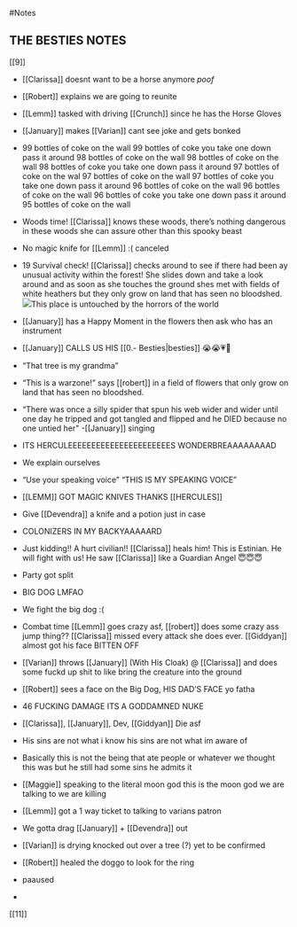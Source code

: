 #Notes 

## THE BESTIES NOTES

[[9]]

-   [[Clarissa]] doesnt want to be a horse anymore *poof*
    
-   [[Robert]] explains we are going to reunite
    
-   [[Lemm]] tasked with driving [[Crunch]] since he has the Horse Gloves
    
-   [[January]] makes [[Varian]] cant see joke and gets bonked
    
-   99 bottles of coke on the wall 99 bottles of coke you take one down pass it around 98 bottles of coke on the wall 98 bottles of coke on the wall 98 bottles of coke you take one down pass it around 97 bottles of coke on the wal 97 bottles of coke on the wall 97 bottles of coke you take one down pass it around 96 bottles of coke on the wall 96 bottles of coke on the wall 96 bottles of coke you take one down pass it around 95 bottles of coke on the wall
    
-   Woods time! [[Clarissa]] knows these woods, there’s nothing dangerous in these woods she can assure other than this spooky beast
    
-   No magic knife for [[Lemm]] :( canceled
    
-   19 Survival check! [[Clarissa]] checks around to see if there had been ay unusual activity within the forest! She slides down and take a look around and as soon as she touches the ground shes met with fields of white heathers but they only grow on land that has seen no bloodshed. ![](https://lh4.googleusercontent.com/Erlx5_8JxtihCaW1zJb-T1PwjFLHVJs1cV-8VzFuCEvocph3XhmscHLEyj4CXeOt4qcSXkKIvQBRy99kyqVexxeF__8WT3U6EsZW6Tr1XKdls_fu49Gg7ZNvrZSK-HofjEohrJHJZTvv85QtdQ)This place is untouched by the horrors of the world
    
-   [[January]] has a Happy Moment in the flowers then ask who has an instrument
    
-   [[January]] CALLS US HIS [[0.- Besties|besties]] 😭😭💗💛
    
-   “That tree is my grandma”
    
-   “This is a warzone!” says [[robert]] in a field of flowers that only grow on land that has seen no bloodshed.
    
-   “There was once a silly spider that spun his web wider and wider until one day he tripped and got tangled and flipped and he DIED because no one untied her" -[[January]] singing
    
-   ITS HERCULEEEEEEEEEEEEEEEEEEEEEES WONDERBREAAAAAAAAD
    
-   We explain ourselves
    
-   “Use your speaking voice” “THIS IS MY SPEAKING VOICE”
    
-   [[LEMM]] GOT MAGIC KNIVES THANKS [[HERCULES]]
    
-   Give [[Devendra]] a knife and a potion just in case
    
-   COLONIZERS IN MY BACKYAAAAARD
    
-   Just kidding!! A hurt civilian!! [[Clarissa]] heals him! This is Estinian. He will fight with us! He saw [[Clarissa]] like a Guardian Angel 😇😇😇
    
-   Party got split
    
-   BIG DOG LMFAO
    
-   We fight the big dog :(
    
-   Combat time [[Lemm]] goes crazy asf, [[robert]] does some crazy ass jump thing?? [[Clarissa]] missed every attack she does ever. [[Giddyan]] almost got his face BITTEN OFF
    
-   [[Varian]] throws [[January]] (With His Cloak) @ [[Clarissa]] and does some fuckd up shit to like bring the creature into the ground
    
-   [[Robert]] sees a face on the Big Dog, HIS DAD’S FACE yo fatha 
    
-   46 FUCKING DAMAGE ITS A GODDAMNED NUKE
    
-   [[Clarissa]], [[January]], Dev, [[Giddyan]] Die asf
    
-   His sins are not what i know his sins are not what im aware of
    
-   Basically this is not the being that ate people or whatever we thought this was but he still had some sins he admits it
    
-   [[Maggie]] speaking to the literal moon god this is the moon god we are talking to we are killing 
    
-   [[Lemm]] got a 1 way ticket to talking to varians patron
    
-   We gotta drag [[January]] + [[Devendra]] out
    
-   [[Varian]] is drying knocked out over a tree (?) yet to be confirmed
    
-   [[Robert]] healed the doggo to look for the ring 
    
-   paaused
    
-     
    
[[11]]